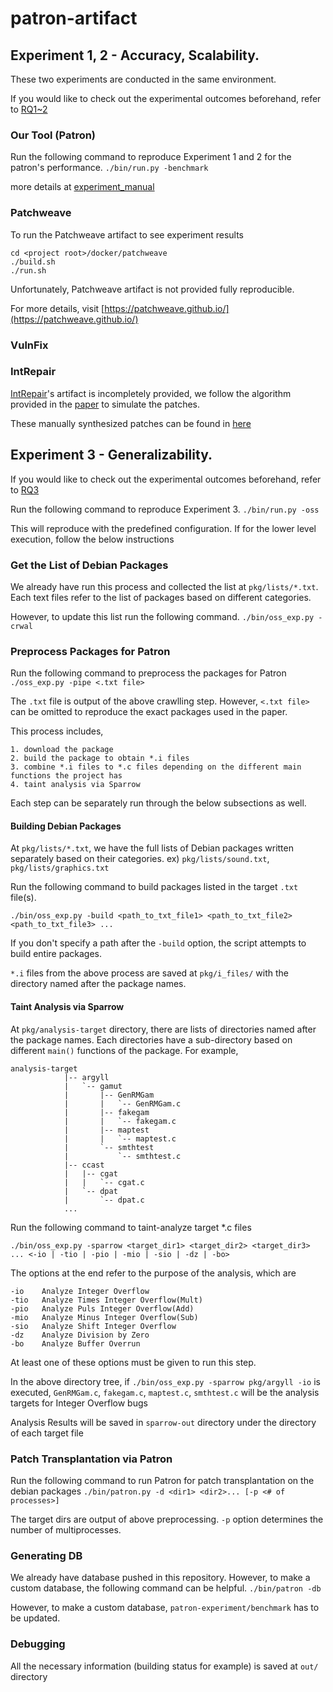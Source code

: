 # patron-artifact

## Experiment 1, 2 - Accuracy, Scalability.

These two experiments are conducted in the same environment.

If you would like to check out the experimental outcomes beforehand, refer to [RQ1~2](https://docs.google.com/spreadsheets/d/1Mj6vHFTsFxV7hkIJ6hqLFhdKB-YUEd8fEpcrrrdCrkQ/edit?usp=sharing)

### Our Tool (Patron)

Run the following command to reproduce Experiment 1 and 2 for the patron's performance.
`./bin/run.py -benchmark`

more details at [experiment_manual](https://github.com/prosyslab/patron-experiment/blob/master/README.md)

### Patchweave

To run the Patchweave artifact to see experiment results

```
cd <project root>/docker/patchweave
./build.sh
./run.sh
```

Unfortunately, Patchweave artifact is not provided fully reproducible.

For more details, visit [https://patchweave.github.io/](https://patchweave.github.io/)

### VulnFix

### IntRepair

[IntRepair](https://github.com/TeamVault/IntRepair?tab=readme-ov-file)'s artifact is incompletely provided, we follow the algorithm provided in the [paper](https://ieeexplore.ieee.org/abstract/document/8862860/) to simulate the patches.

These manually synthesized patches can be found in [here](https://docs.google.com/spreadsheets/d/1Mj6vHFTsFxV7hkIJ6hqLFhdKB-YUEd8fEpcrrrdCrkQ/edit?usp=sharing)

## Experiment 3 - Generalizability.

If you would like to check out the experimental outcomes beforehand, refer to [RQ3](https://docs.google.com/spreadsheets/d/1LSj4_yEce8yGmVCOrJjzjmACfad_5634SejwFG051Oc/edit?usp=sharing)


Run the following command to reproduce Experiment 3.
`./bin/run.py -oss`

This will reproduce with the predefined configuration.
If for the lower level execution, follow the below instructions

### Get the List of Debian Packages
We already have run this process and collected the list at `pkg/lists/*.txt`. Each text files refer to the list of packages based on different categories.

However, to update this list run the following command.
`./bin/oss_exp.py -crwal`

### Preprocess Packages for Patron
Run the following command to preprocess the packages for Patron
`./oss_exp.py -pipe <.txt file>`

The `.txt` file is output of the above crawlling step.
However, `<.txt file> ` can be omitted to reproduce the exact packages used in the paper.

This process includes,
```
1. download the package
2. build the package to obtain *.i files
3. combine *.i files to *.c files depending on the different main functions the project has
4. taint analysis via Sparrow
```

Each step can be separately run through the below subsections as well.

#### Building Debian Packages
At `pkg/lists/*.txt`, we have the full lists of Debian packages written separately based on their categories.
ex) `pkg/lists/sound.txt`, `pkg/lists/graphics.txt`

Run the following command to build packages listed in the target `.txt` file(s).
```
./bin/oss_exp.py -build <path_to_txt_file1> <path_to_txt_file2> <path_to_txt_file3> ...
```
If you don't specify a path after the `-build` option, the script attempts to build entire packages.

`*.i` files from the above process are saved at `pkg/i_files/` with the directory named after the package names.

#### Taint Analysis via Sparrow
At `pkg/analysis-target` directory, there are lists of directories named after the package names.
Each directories have a sub-directory based on different `main()` functions of the package.
For example,
```
analysis-target
            |-- argyll
            |   `-- gamut
            |       |-- GenRMGam
            |       |   `-- GenRMGam.c
            |       |-- fakegam
            |       |   `-- fakegam.c
            |       |-- maptest
            |       |   `-- maptest.c
            |       `-- smthtest
            |           `-- smthtest.c
            |-- ccast
            |   |-- cgat
            |   |   `-- cgat.c
            |   `-- dpat
            |       `-- dpat.c
            ...
```

Run the following command to taint-analyze target *.c files
```
./bin/oss_exp.py -sparrow <target_dir1> <target_dir2> <target_dir3> ... <-io | -tio | -pio | -mio | -sio | -dz | -bo>
```
The options at the end refer to the purpose of the analysis, which are
```
-io    Analyze Integer Overflow
-tio   Analyze Times Integer Overflow(Mult)
-pio   Analyze Puls Integer Overflow(Add)
-mio   Analyze Minus Integer Overflow(Sub)
-sio   Analyze Shift Integer Overflow
-dz    Analyze Division by Zero
-bo    Analyze Buffer Overrun
```
At least one of these options must be given to run this step.

In the above directory tree, if
`./bin/oss_exp.py -sparrow pkg/argyll -io` is executed, `GenRMGam.c`, `fakegam.c`, `maptest.c`, `smthtest.c` will be the analysis targets for Integer Overflow bugs

Analysis Results will be saved in `sparrow-out` directory under the directory of each target file

### Patch Transplantation via Patron
Run the following command to run Patron for patch transplantation on the debian packages
`./bin/patron.py -d <dir1> <dir2>... [-p <# of processes>]`

The target dirs are output of above preprocessing.
`-p` option determines the number of multiprocesses.

### Generating DB
We already have database pushed in this repository. However, to make a custom database, the following command can be helpful.
`./bin/patron -db`

However, to make a custom database, `patron-experiment/benchmark` has to be updated.

### Debugging

All the necessary information (building status for example) is saved at
`out/` directory
